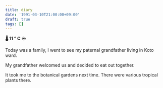 ```yaml
---
title: diary
date: '1991-03-10T21:00:00+09:00'
draft: true
tags: []
---
```


**🌡 11 ° C ☀**

Today was a family, I went to see my paternal grandfather living in Koto ward.

My grandfather welcomed us and decided to eat out together.

It took me to the botanical gardens next time. There were various tropical plants there.
